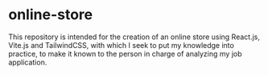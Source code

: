 # online-store
This repository is intended for the creation of an online store using React.js, Vite.js and TailwindCSS, with which I seek to put my knowledge into practice, to make it known to the person in charge of analyzing my job application.
